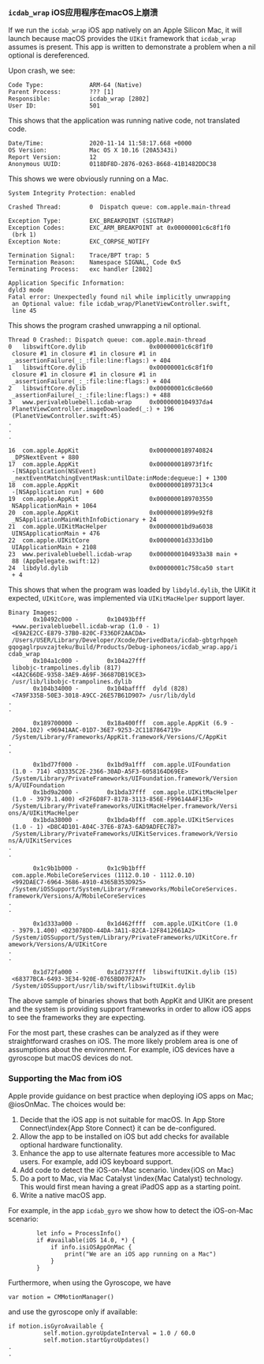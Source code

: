 ### `icdab_wrap` iOS应用程序在macOS上崩溃

If we run the `icdab_wrap` iOS app natively on an Apple Silicon Mac, it will launch because macOS provides the `UIKit` framework that `icdab_wrap` assumes is present.  This app is written to demonstrate a problem when a nil optional is dereferenced.

Upon crash, we see:
```
Code Type:             ARM-64 (Native)
Parent Process:        ??? [1]
Responsible:           icdab_wrap [2802]
User ID:               501
```

This shows that the application was running native code, not translated code.

```
Date/Time:             2020-11-14 11:58:17.668 +0000
OS Version:            Mac OS X 10.16 (20A5343i)
Report Version:        12
Anonymous UUID:        0118DF8D-2876-0263-8668-41B1482DDC38
```

This shows we were obviously running on a Mac.

```
System Integrity Protection: enabled

Crashed Thread:        0  Dispatch queue: com.apple.main-thread

Exception Type:        EXC_BREAKPOINT (SIGTRAP)
Exception Codes:       EXC_ARM_BREAKPOINT at 0x00000001c6c8f1f0
 (brk 1)
Exception Note:        EXC_CORPSE_NOTIFY

Termination Signal:    Trace/BPT trap: 5
Termination Reason:    Namespace SIGNAL, Code 0x5
Terminating Process:   exc handler [2802]

Application Specific Information:
dyld3 mode
Fatal error: Unexpectedly found nil while implicitly unwrapping
 an Optional value: file icdab_wrap/PlanetViewController.swift,
 line 45
```

This shows the program crashed unwrapping a nil optional.

```
Thread 0 Crashed:: Dispatch queue: com.apple.main-thread
0   libswiftCore.dylib                  0x00000001c6c8f1f0
 closure #1 in closure #1 in closure #1 in
 _assertionFailure(_:_:file:line:flags:) + 404
1   libswiftCore.dylib                  0x00000001c6c8f1f0
 closure #1 in closure #1 in closure #1 in
 _assertionFailure(_:_:file:line:flags:) + 404
2   libswiftCore.dylib                  0x00000001c6c8e660
 _assertionFailure(_:_:file:line:flags:) + 488
3   www.perivalebluebell.icdab-wrap     0x0000000104937da4
 PlanetViewController.imageDownloaded(_:) + 196
 (PlanetViewController.swift:45)
.
.
.

16  com.apple.AppKit                    0x0000000189740824
 _DPSNextEvent + 880
17  com.apple.AppKit                    0x000000018973f1fc
 -[NSApplication(NSEvent)
 _nextEventMatchingEventMask:untilDate:inMode:dequeue:] + 1300
18  com.apple.AppKit                    0x00000001897313c4
 -[NSApplication run] + 600
19  com.apple.AppKit                    0x0000000189703550
 NSApplicationMain + 1064
20  com.apple.AppKit                    0x00000001899e92f8
 _NSApplicationMainWithInfoDictionary + 24
21  com.apple.UIKitMacHelper            0x00000001bd9a6038
 UINSApplicationMain + 476
22  com.apple.UIKitCore                 0x00000001d333d1b0
 UIApplicationMain + 2108
23  www.perivalebluebell.icdab-wrap     0x0000000104933a38 main +
 88 (AppDelegate.swift:12)
24  libdyld.dylib                       0x00000001c758ca50 start
 + 4
```

This shows that when the program was loaded by `libdyld.dylib`, the UIKit it expected, `UIKitCore`, was implemented via `UIKitMacHelper` support layer.

```
Binary Images:
       0x10492c000 -        0x10493bfff
 +www.perivalebluebell.icdab-wrap (1.0 - 1)
 <E9A2E2CC-E879-37B0-820C-F336DF2AACDA>
 /Users/USER/Library/Developer/Xcode/DerivedData/icdab-gbtgrhpqeh
gqogaglrpuvzajteku/Build/Products/Debug-iphoneos/icdab_wrap.app/i
cdab_wrap
       0x104a1c000 -        0x104a27fff 
 libobjc-trampolines.dylib (817)
 <4A2C66DE-9358-3AE9-A69F-36687DB19CE3>
 /usr/lib/libobjc-trampolines.dylib
       0x104b34000 -        0x104baffff  dyld (828)
 <7A9F335B-50E3-3018-A9CC-26E57B61D907> /usr/lib/dyld
.
.

       0x189700000 -        0x18a400fff  com.apple.AppKit (6.9 -
 2004.102) <96941AAC-01D7-36E7-9253-2C1187864719>
 /System/Library/Frameworks/AppKit.framework/Versions/C/AppKit
.
.

       0x1bd77f000 -        0x1bd9a1fff  com.apple.UIFoundation
 (1.0 - 714) <D3335C2E-2366-30AD-A5F3-6058164D69EE>
 /System/Library/PrivateFrameworks/UIFoundation.framework/Version
s/A/UIFoundation
       0x1bd9a2000 -        0x1bda37fff  com.apple.UIKitMacHelper
 (1.0 - 3979.1.400) <F2F6D8F7-8178-3113-856E-F99614A4F13E>
 /System/Library/PrivateFrameworks/UIKitMacHelper.framework/Versi
ons/A/UIKitMacHelper
       0x1bda38000 -        0x1bda4bfff  com.apple.UIKitServices
 (1.0 - 1) <D8C4D101-A04C-37E6-87A3-6AD9ADFEC787>
 /System/Library/PrivateFrameworks/UIKitServices.framework/Versio
ns/A/UIKitServices
.
.

       0x1c9b1b000 -        0x1c9b1bfff 
 com.apple.MobileCoreServices (1112.0.10 - 1112.0.10)
 <992DAEC7-6964-3686-A910-4365B353D925>
 /System/iOSSupport/System/Library/Frameworks/MobileCoreServices.
framework/Versions/A/MobileCoreServices
.
.

       0x1d333a000 -        0x1d462ffff  com.apple.UIKitCore (1.0
 - 3979.1.400) <023078DD-44DA-3A11-82CA-12F8412661A2>
 /System/iOSSupport/System/Library/PrivateFrameworks/UIKitCore.fr
amework/Versions/A/UIKitCore
.
.

       0x1d72fa000 -        0x1d7337fff  libswiftUIKit.dylib (15)
 <68377BCA-6493-3E34-920E-0765BD07F2A7>
 /System/iOSSupport/usr/lib/swift/libswiftUIKit.dylib
```

The above sample of binaries shows that both AppKit and UIKit are present and the system is providing support frameworks in order to allow iOS apps to see the frameworks they are expecting.

For the most part, these crashes can be analyzed as if they were straightforward crashes on iOS.  The more likely problem area is one of assumptions about the environment.  For example, iOS devices have a gyroscope but macOS devices do not.

### Supporting the Mac from iOS

Apple provide guidance on best practice when deploying iOS apps on Mac; @iosOnMac.  The choices would be:

1. Decide that the iOS app is not suitable for macOS.  In App Store Connect\index{App Store Connect} it can be de-configured.
2. Allow the app to be installed on iOS but add checks for available optional hardware functionality.
3. Enhance the app to use alternate features more accessible to Mac users.  For example, add iOS keyboard support.
4. Add code to detect the iOS-on-Mac scenario. \index{iOS on Mac}
5. Do a port to Mac, via Mac Catalyst \index{Mac Catalyst} technology.  This would first mean having a great iPadOS app as a starting point.
6. Write a native macOS app.

For example, in the app `icdab_gyro` we show how to detect the iOS-on-Mac scenario:

```
        let info = ProcessInfo()
        if #available(iOS 14.0, *) {
            if info.isiOSAppOnMac {
                print("We are an iOS app running on a Mac")
            }
        }
```

Furthermore, when using the Gyroscope, we have
```
var motion = CMMotionManager()
```

and use the gyroscope only if available:
```
if motion.isGyroAvailable {
          self.motion.gyroUpdateInterval = 1.0 / 60.0
          self.motion.startGyroUpdates()
.
.
```
